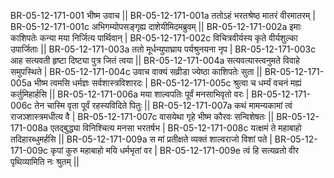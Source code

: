 BR-05-12-171-001  	भीष्म उवाच ||
BR-05-12-171-001a	ततोऽहं भरतश्रेष्ठ मातरं वीरमातरम् |
BR-05-12-171-001c	अभिगम्योपसङ्गृह्य दाशेयीमिदमब्रुवम् ||
BR-05-12-171-002a	इमाः काशिपतेः कन्या मया निर्जित्य पार्थिवान् |
BR-05-12-171-002c	विचित्रवीर्यस्य कृते वीर्यशुल्का उपार्जिताः ||
BR-05-12-171-003a	ततो मूर्धन्युपाघ्राय पर्यश्रुनयना नृप |
BR-05-12-171-003c	आह सत्यवती हृष्टा दिष्ट्या पुत्र जितं त्वया ||
BR-05-12-171-004a	सत्यवत्यास्त्वनुमते विवाहे समुपस्थिते |
BR-05-12-171-004c	उवाच वाक्यं सव्रीडा ज्येष्ठा काशिपतेः सुता ||
BR-05-12-171-005a	भीष्म त्वमसि धर्मज्ञः सर्वशास्त्रविशारदः |
BR-05-12-171-005c	श्रुत्वा च धर्म्यं वचनं मह्यं कर्तुमिहार्हसि ||
BR-05-12-171-006a	मया शाल्वपतिः पूर्वं मनसाभिवृतो वरः |
BR-05-12-171-006c	तेन चास्मि वृता पूर्वं रहस्यविदिते पितुः ||
BR-05-12-171-007a	कथं मामन्यकामां त्वं राजञ्शास्त्रमधीत्य वै |
BR-05-12-171-007c	वासयेथा गृहे भीष्म कौरवः सन्विशेषतः ||
BR-05-12-171-008a	एतद्बुद्ध्या विनिश्चित्य मनसा भरतर्षभ |
BR-05-12-171-008c	यत्क्षमं ते महाबाहो तदिहारब्धुमर्हसि ||
BR-05-12-171-009a	स मां प्रतीक्षते व्यक्तं शाल्वराजो विशां पते |
BR-05-12-171-009c	कृपां कुरु महाबाहो मयि धर्मभृतां वर |
BR-05-12-171-009e 	त्वं हि सत्यव्रतो वीर पृथिव्यामिति नः श्रुतम् ||
